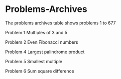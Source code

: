 # Problems-Archives
The problems archives table shows problems 1 to 677

Problem 1
Multiples of 3 and 5

Problem 2
Even Fibonacci numbers

Problem 4
Largest palindrome product

Problem 5
Smallest multiple

Problem 6
Sum square difference
